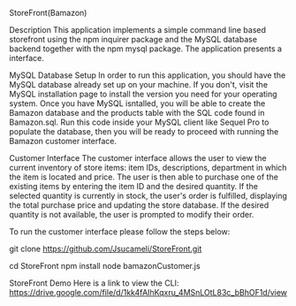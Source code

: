 StoreFront(Bamazon)

Description
This application implements a simple command line based storefront using the npm inquirer package and the MySQL database backend together with the npm mysql package. The application presents a interface.

MySQL Database Setup
In order to run this application, you should have the MySQL database already set up on your machine. If you don't, visit the MySQL installation page to install the version you need for your operating system. Once you have MySQL isntalled, you will be able to create the Bamazon database and the products table with the SQL code found in Bamazon.sql. Run this code inside your MySQL client like Sequel Pro to populate the database, then you will be ready to proceed with running the Bamazon customer interface.

Customer Interface
The customer interface allows the user to view the current inventory of store items: item IDs, descriptions, department in which the item is located and price. The user is then able to purchase one of the existing items by entering the item ID and the desired quantity. If the selected quantity is currently in stock, the user's order is fulfilled, displaying the total purchase price and updating the store database. If the desired quantity is not available, the user is prompted to modify their order.

To run the customer interface please follow the steps below:

git clone https://github.com/Jsucameli/StoreFront.git

cd StoreFront
npm install
node bamazonCustomer.js

StoreFront Demo
Here is a link to view the CLI:
https://drive.google.com/file/d/1kk4fAIhKqxru_4MSnLOtL83c_bBhOF1d/view
